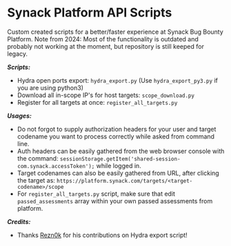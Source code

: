 # Synack Platform API Scripts
Custom created scripts for a better/faster experience at Synack Bug Bounty Platform. 
Note from 2024: Most of the functionality is outdated and probably not working at the moment, but repository is still keeped for legacy. 

***Scripts:***
- Hydra open ports export: `hydra_export.py` (Use `hydra_export_py3.py` if you are using python3)
- Download all in-scope IP's for host targets: `scope_download.py`
- Register for all targets at once: `register_all_targets.py`

***Usages:***
- Do not forgot to supply authorization headers for your user and target codename you want to process correctly while asked from command line.
- Auth headers can be easily gathered from the web browser console with the command: `sessionStorage.getItem('shared-session-com.synack.accessToken');` while logged in. 
- Target codenames can also be easily gathered from URL, after clicking the target as: `https://platform.synack.com/targets/<target-codename>/scope`
- For `register_all_targets.py` script, make sure that edit `passed_assessments` array within your own passed assessments from platform.

***Credits:***
- Thanks [Rezn0k](https://twitter.com/Rezn0k) for his contributions on Hydra export script!
